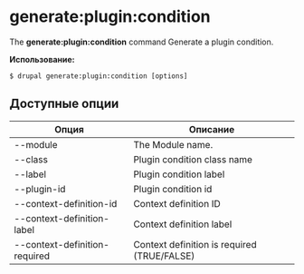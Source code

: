 # generate:plugin:condition
The **generate:plugin:condition** command Generate a plugin condition.

**Использование:**
```
$ drupal generate:plugin:condition [options] 
```

## Доступные опции
Опция | Описание
-------|-------------
--module | The Module name.
--class | Plugin condition class name
--label | Plugin condition label
--plugin-id | Plugin condition id
--context-definition-id | Context definition ID
--context-definition-label | Context definition label
--context-definition-required | Context definition is required (TRUE/FALSE)
